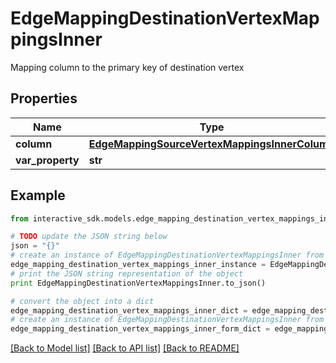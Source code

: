 # EdgeMappingDestinationVertexMappingsInner

Mapping column to the primary key of destination vertex

## Properties

Name | Type | Description | Notes
------------ | ------------- | ------------- | -------------
**column** | [**EdgeMappingSourceVertexMappingsInnerColumn**](EdgeMappingSourceVertexMappingsInnerColumn.md) |  | [optional] 
**var_property** | **str** |  | [optional] 

## Example

```python
from interactive_sdk.models.edge_mapping_destination_vertex_mappings_inner import EdgeMappingDestinationVertexMappingsInner

# TODO update the JSON string below
json = "{}"
# create an instance of EdgeMappingDestinationVertexMappingsInner from a JSON string
edge_mapping_destination_vertex_mappings_inner_instance = EdgeMappingDestinationVertexMappingsInner.from_json(json)
# print the JSON string representation of the object
print EdgeMappingDestinationVertexMappingsInner.to_json()

# convert the object into a dict
edge_mapping_destination_vertex_mappings_inner_dict = edge_mapping_destination_vertex_mappings_inner_instance.to_dict()
# create an instance of EdgeMappingDestinationVertexMappingsInner from a dict
edge_mapping_destination_vertex_mappings_inner_form_dict = edge_mapping_destination_vertex_mappings_inner.from_dict(edge_mapping_destination_vertex_mappings_inner_dict)
```
[[Back to Model list]](../README.md#documentation-for-models) [[Back to API list]](../README.md#documentation-for-api-endpoints) [[Back to README]](../README.md)


